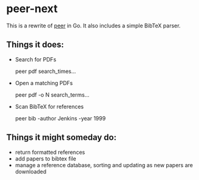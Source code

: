 # peer-next

This is a rewrite of [peer](https://github.com/njwilson23/peer) in Go. It also
includes a simple BibTeX parser.

## Things it does:

- Search for PDFs

    peer pdf search_times...

- Open a matching PDFs

    peer pdf -o N search_terms...

- Scan BibTeX for references

    peer bib -author Jenkins -year 1999

## Things it might someday do:

- return formatted references
- add papers to bibtex file
- manage a reference database, sorting and updating as new papers are downloaded

